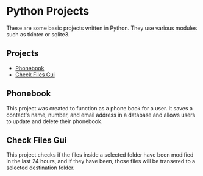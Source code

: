 # Python Projects
 These are some basic projects written in Python. They use various modules such as tkinter or sqlite3.
 ## Projects
 * [Phonebook](https://github.com/glarson1/Python-Projects/tree/main/Phonebook_Project)
 * [Check Files Gui](https://github.com/glarson1/Python-Projects/blob/main/FileTransferAssignment3.py)

## Phonebook
This project was created to function as a phone book for a user. It saves a contact's name, number, 
and email address in a database and allows users to update and delete their phonebook.

## Check Files Gui
This project checks if the files inside a selected folder have been modified in the last 24 hours, and if they have
been, those files will be transered to a selected destination folder.
